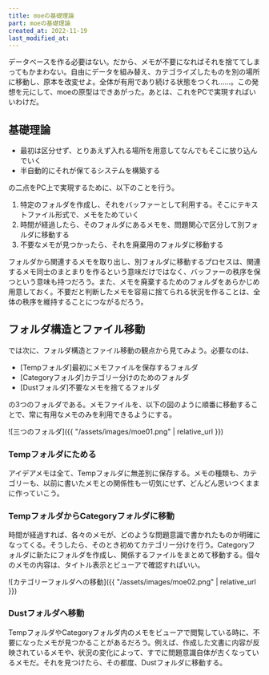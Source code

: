 ```yaml
---
title: moeの基礎理論
part: moeの基礎理論
created_at: 2022-11-19
last_modified_at: 
---
```


データベースを作る必要はない。だから、メモが不要になればそれを捨ててしまってもかまわない。自由にデータを組み替え、カテゴライズしたものを別の場所に移動し、原本を改変せよ。全体が有用であり続ける状態をつくれ……。この発想を元にして、moeの原型はできあがった。あとは、これをPCで実現すればいいわけだ。

## 基礎理論

- 最初は区分せず、とりあえず入れる場所を用意してなんでもそこに放り込んでいく
- 半自動的にそれが保てるシステムを構築する

の二点をPC上で実現するために、以下のことを行う。

1. 特定のフォルダを作成し、それをバッファーとして利用する。そこにテキストファイル形式で、メモをためていく
1. 時間が経過したら、そのフォルダにあるメモを、問題関心で区分して別フォルダに移動する
1. 不要なメモが見つかったら、それを廃棄用のフォルダに移動する

フォルダから関連するメモを取り出し、別フォルダに移動するプロセスは、関連するメモ同士のまとまりを作るという意味だけではなく、バッファーの秩序を保つという意味も持つだろう。また、メモを廃棄するためのフォルダをあらかじめ用意しておく。不要だと判断したメモを容易に捨てられる状況を作ることは、全体の秩序を維持することにつながるだろう。

## フォルダ構造とファイル移動

では次に、フォルダ構造とファイル移動の観点から見てみよう。必要なのは、

- [Tempフォルダ]最初にメモファイルを保存するフォルダ
- [Categoryフォルダ]カテゴリー分けのためのフォルダ
- [Dustフォルダ]不要なメモを捨てるフォルダ

の3つのフォルダである。メモファイルを、以下の図のように順番に移動することで、常に有用なメモのみを利用できるようにする。

![三つのフォルダ]({{ "/assets/images/moe01.png" | relative_url }})

### Tempフォルダにためる

アイデアメモは全て、Tempフォルダに無差別に保存する。メモの種類も、カテゴリーも、以前に書いたメモとの関係性も一切気にせず、どんどん思いつくままに作っていこう。

### TempフォルダからCategoryフォルダに移動

時間が経過すれば、各々のメモが、どのような問題意識で書かれたものか明確になってくる。そうしたら、そのとき初めてカテゴリー分けを行う。Categoryフォルダに新たにフォルダを作成し、関係するファイルをまとめて移動する。個々のメモの内容は、タイトル表示とビューアで確認すればいい。

![カテゴリーフォルダへの移動]({{ "/assets/images/moe02.png" | relative_url }})

### Dustフォルダへ移動

TempフォルダやCategoryフォルダ内のメモをビューアで閲覧している時に、不要になったメモが見つかることがあるだろう。例えば、作成した文書に内容が反映されているメモや、状況の変化によって、すでに問題意識自体が古くなっているメモだ。それを見つけたら、その都度、Dustフォルダに移動する。
